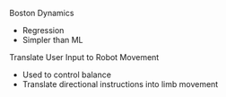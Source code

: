 Boston Dynamics
- Regression
- Simpler than ML

Translate User Input to Robot Movement
- Used to control balance 
- Translate directional instructions into limb movement